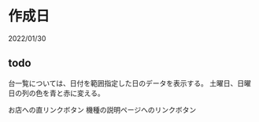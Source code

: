 # 作成日

2022/01/30

## todo

台一覧については、日付を範囲指定した日のデータを表示する。
土曜日、日曜日の列の色を青と赤に変える。



お店への直リンクボタン
機種の説明ページへのリンクボタン

